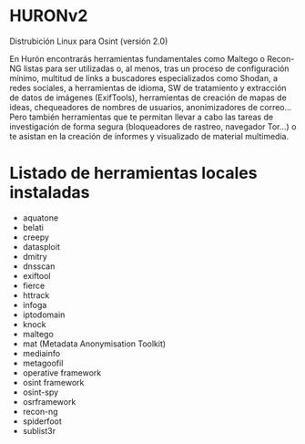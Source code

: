 # HURONv2
Distrubición Linux para Osint (versión 2.0)

En Hurón encontrarás herramientas fundamentales como Maltego o Recon-NG listas para ser utilizadas o, al menos, tras un proceso de configuración mínimo, multitud de links a buscadores especializados como Shodan, a redes sociales, a herramientas de idioma, SW de tratamiento y extracción de datos de imágenes (ExifTools), herramientas de creación de mapas de ideas, chequeadores de nombres de usuarios, anonimizadores de correo… Pero también herramientas que te permitan llevar a cabo las tareas de investigación de forma segura (bloqueadores de rastreo, navegador Tor…) o te asistan en la creación de informes y visualizado de material multimedia.

# Listado de herramientas locales instaladas
- aquatone
- belati
- creepy
- datasploit
- dmitry
- dnsscan
- exiftool
- fierce
- httrack
- infoga
- iptodomain
- knock
- maltego
- mat (Metadata Anonymisation Toolkit)
- mediainfo
- metagoofil
- operative framework
- osint framework
- osint-spy
- osrframework
- recon-ng
- spiderfoot
- sublist3r
